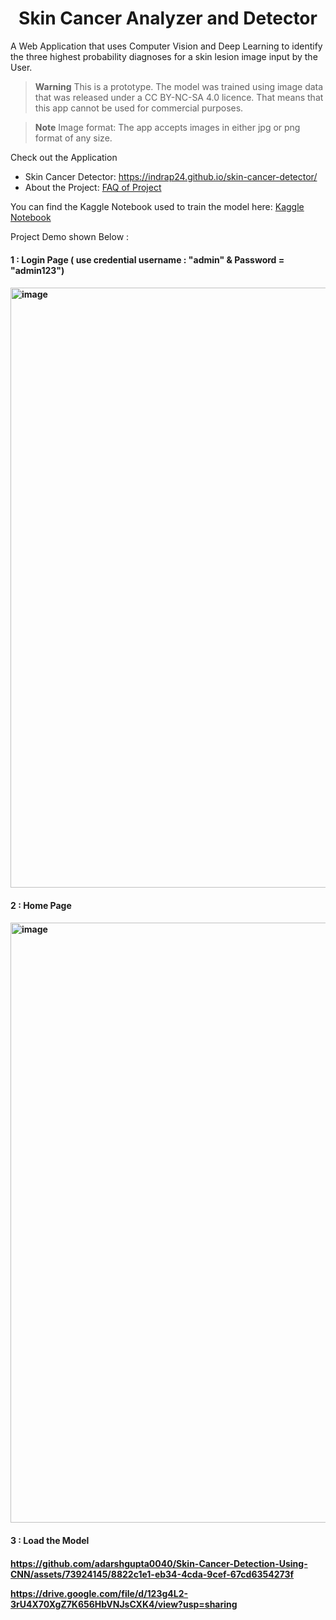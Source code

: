 <h1 align=center> Skin Cancer Analyzer and Detector </h1>

A Web Application that uses Computer Vision and Deep Learning to identify the three highest probability diagnoses for a skin lesion image input by the User.

> **Warning**
> This is a prototype.  The model was trained using image data that was released under a CC BY-NC-SA 4.0 licence. That means that this app cannot be used for commercial purposes.

> **Note**
> Image format: The app accepts images in either jpg or png format of any size.

Check out the Application
  - Skin Cancer Detector: https://indrap24.github.io/skin-cancer-detector/
  - About the Project: [FAQ of Project](https://github.com/adarshgupta0040/Skin-Cancer-Detection-Using-CNN/blob/master/faq.html)

You can find the Kaggle Notebook used to train the model here: [Kaggle Notebook ](https://github.com/adarshgupta0040/Skin-Cancer-Detection-Using-CNN/blob/master/sc_detector/notebooks/using-mobilenet-keras.ipynb)

Project Demo shown Below :
<h4> 1 : Login Page ( use credential username : "admin" & Password = "admin123") <h4>
<img width="960" alt="image" src="https://github.com/adarshgupta0040/Skin-Cancer-Detection-Using-CNN/assets/73924145/dcb4c14d-fa70-4d82-b64b-c51d8358286f">

<h4> 2 : Home Page <h4>
<img width="960" alt="image" src="https://github.com/adarshgupta0040/Skin-Cancer-Detection-Using-CNN/assets/73924145/57c3583d-195c-4e94-970a-b6189c76aa9c">

<h4> 3 : Load the Model <h4>

https://github.com/adarshgupta0040/Skin-Cancer-Detection-Using-CNN/assets/73924145/8822c1e1-eb34-4cda-9cef-67cd6354273f



https://drive.google.com/file/d/123g4L2-3rU4X70XgZ7K656HbVNJsCXK4/view?usp=sharing
